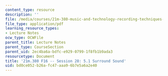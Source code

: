 ```yaml
---
content_type: resource
description: ''
file: /media/courses/21m-380-music-and-technology-recording-techniques-and-audio-production-fall-2016/bd0ce052b26afc47aaa96b7e5a6a2e40_MIT21M_380F16_ses28_note.pdf
file_type: application/pdf
learning_resource_types:
- Lecture Notes
ocw_type: OCWFile
parent_title: Lecture Notes
parent_type: CourseSection
parent_uid: 2ec4ba6a-bdfc-e929-0799-1f8fb1b9ada3
resourcetype: Document
title: '21m.380 F16 -- Session 28: 5.1 Surround Sound'
uid: bd0ce052-b26a-fc47-aaa9-6b7e5a6a2e40
---
```

